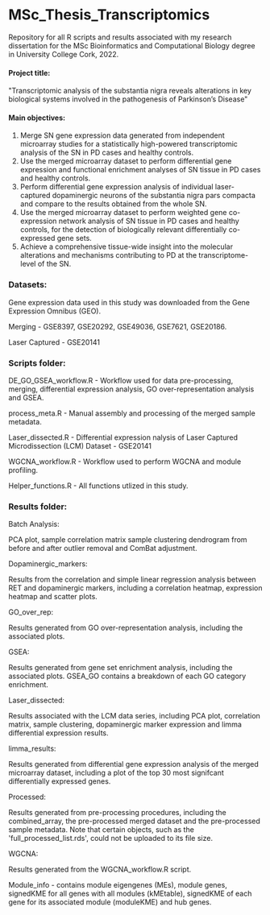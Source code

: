 # MSc_Thesis_Transcriptomics

Repository for all R scripts and results associated with my research dissertation for the MSc Bioinformatics and Computational Biology degree in University College Cork, 2022.

#### Project title:
"Transcriptomic analysis of the substantia nigra reveals alterations in key biological systems involved in the pathogenesis of Parkinson’s Disease"

#### Main objectives:

1.	Merge SN gene expression data generated from independent microarray studies for a statistically high-powered transcriptomic analysis of the SN in PD cases and healthy controls. 
2.	Use the merged microarray dataset to perform differential gene expression and functional enrichment analyses of SN tissue in PD cases and healthy controls. 
3.	Perform differential gene expression analysis of individual laser-captured dopaminergic neurons of the substantia nigra pars compacta and compare to the results obtained from the whole SN.
4.	Use the merged microarray dataset to perform weighted gene co-expression network analysis of SN tissue in PD cases and healthy controls, for the detection of biologically relevant differentially co-expressed gene sets. 
5.	Achieve a comprehensive tissue-wide insight into the molecular alterations and mechanisms contributing to PD at the transcriptome-level of the SN. 


### Datasets: 
Gene expression data used in this study was downloaded from the Gene Expression Omnibus (GEO).

Merging - GSE8397, GSE20292, GSE49036, GSE7621, GSE20186.

Laser Captured - GSE20141


### Scripts folder:
DE_GO_GSEA_workflow.R - Workflow used for data pre-processing, merging, differential expression analysis, GO over-representation analysis and GSEA.

process_meta.R - Manual assembly and processing of the merged sample metadata.

Laser_dissected.R - Differential expression nalysis of Laser Captured Microdissection (LCM) Dataset - GSE20141

WGCNA_workflow.R - Workflow used to perform WGCNA and module profiling.

Helper_functions.R - All functions utlized in this study.

### Results folder:

Batch Analysis:

PCA plot, sample correlation matrix sample clustering dendrogram from before and after outlier removal and ComBat adjustment.

Dopaminergic_markers:

Results from the correlation and simple linear regression analysis between RET and dopaminergic markers, including a correlation heatmap, expression heatmap and scatter plots. 

GO_over_rep:

Results generated from GO over-representation analysis, including the associated plots. 

GSEA:

Results generated from gene set enrichment analysis, including the associated plots. GSEA_GO contains a breakdown of each GO category enrichment.

Laser_dissected:

Results associated with the LCM data series, including PCA plot, correlation matrix, sample clustering, dopaminergic marker expression and limma differential expression results. 

limma_results:

Results generated from differential gene expression analysis of the merged microarray dataset, including a plot of the top 30 most signifcant differentially expressed genes.

Processed:

Results generated from pre-processing procedures, including the combined_array, the pre-processed merged dataset and the pre-processed sample metadata. 
Note that certain objects, such as the 'full_processed_list.rds', could not be uploaded to its file size. 

</u>WGCNA:</u>

Results generated from the WGCNA_workflow.R script.

Module_info - contains module eigengenes (MEs), module genes, signedKME for all genes with all modules (kMEtable), signedKME of each gene for its associated module (moduleKME) and hub genes.




